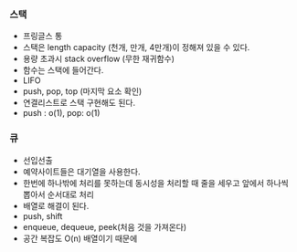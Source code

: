 ### 스택

- 프링글스 통
- 스택은 length capacity (천개, 만개, 4만개)이 정해져 있을 수 있다.
- 용량 초과시 stack overflow (무한 재귀함수)
- 함수는 스택에 들어간다.
- LIFO
- push, pop, top (마지막 요소 확인)
- 연결리스트로 스택 구현해도 된다.
- push : o(1), pop: o(1)

### 큐

- 선입선출
- 예약사이트들은 대기열을 사용한다.
- 한번에 하나밖에 처리를 못하는데 동시성을 처리할 때 줄을 세우고 앞에서 하나씩 뽑아서 순서대로 처리
- 배열로 해결이 된다.
- push, shift
- enqueue, dequeue, peek(처음 것을 가져온다)
- 공간 복잡도 O(n) 배열이기 때문에
